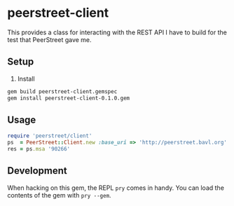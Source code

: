 peerstreet-client
=======================

This provides a class for interacting with the REST API I have to build for the test that PeerStreet gave me.

## Setup

1. Install

```sh
gem build peerstreet-client.gemspec
gem install peerstreet-client-0.1.0.gem
```

## Usage

```ruby
require 'peerstreet/client'
ps  = PeerStreet::Client.new :base_uri => 'http://peerstreet.bavl.org'
res = ps.msa '90266'
```

## Development

When hacking on this gem, the REPL `pry` comes in handy. You can load the
contents of the gem with `pry --gem`.
